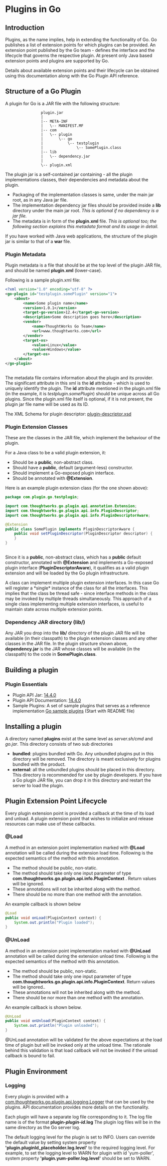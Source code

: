 # Plugins in Go

## Introduction

Plugins, as the name implies, help in extending the functionality of Go. Go publishes a list of extension points for which plugins can be provided. An extension point published by the Go team - defines the interface and the lifecycle that governs the respective plugin. At present only Java based extension points and plugins are supported by Go.

Details about available extension points and their lifecycle can be obtained using this documentation along with the Go Plugin API reference.

## Structure of a Go Plugin

A plugin for Go is a JAR file with the following structure:

``` {.code}
                plugin.jar
                |
                |-- META-INF
                |   \-- MANIFEST.MF
                |-- com
                |   \-- plugin
                |       \-- go
                |           \-- testplugin
                |               \-- SomePlugin.class
                |-- lib
                |   \-- dependency.jar
                |
                \-- plugin.xml

```

The plugin jar is a self-contained jar containing - all the plugin implementations classes, their dependencies and metadata about the plugin.

-   Packaging of the implementation classes is same, under the main jar root, as in any Java jar file.
-   The implementation dependency jar files should be provided inside a **lib** directory under the main jar root. *This is optional if no dependency is a jar file.*
-   The metadata is in form of the **plugin.xml** file. *This is optional too; the following section explains this metadata format and its usage in detail.*

If you have worked with Java web applications, the structure of the plugin jar is similar to that of a **war** file.

### Plugin Metadata

Plugin metadata is a file that should be at the top level of the plugin JAR file, and should be named **plugin.xml** (lower-case).

Following is a sample plugin.xml file:

```xml
<?xml version="1.0" encoding="utf-8" ?>
<go-plugin id="testplugin.somePlugin" version="1">
    <about>
        <name>Some plugin name</name>
        <version>1.0.1</version>
        <target-go-version>12.4</target-go-version>
        <description>Some description goes here</description>
        <vendor>
            <name>ThoughtWorks Go Team</name>
            <url>www.thoughtworks.com</url>
        </vendor>
        <target-os>
            <value>Linux</value>
            <value>Windows</value>
        </target-os>
    </about>
</go-plugin>
            
```

The metadata file contains information about the plugin and its provider. The significant attribute in this xml is the **id** attribute - which is used to uniquely identify the plugin. The **id** attribute mentioned in the plugin.xml file (in the example, it is *testplugin.somePlugin*) should be unique across all Go plugins. Since the plugin.xml file itself is optional, if it is not present, the plugin jar file name will be used as its ID.

The XML Schema for plugin descriptor: [plugin-descriptor.xsd](../resources/plugin-descriptor.xsd)

### Plugin Extension Classes

These are the classes in the JAR file, which implement the behaviour of the plugin.

For a Java class to be a valid plugin extension, it:

-   Should be a **public**, non-abstract class.
-   Should have a **public**, default (argument-less) constructor.
-   Should implement a Go-exposed plugin interface.
-   Should be annotated with **@Extension**.

Here is an example plugin extension class (for the one shown above):

```java
package com.plugin.go.testplugin;

import com.thoughtworks.go.plugin.api.annotation.Extension;
import com.thoughtworks.go.plugin.api.info.PluginDescriptor;
import com.thoughtworks.go.plugin.api.info.PluginDescriptorAware;

@Extension
public class SomePlugin implements PluginDescriptorAware {
    public void setPluginDescriptor(PluginDescriptor descriptor) {
    }
}
            
```

Since it is a **public**, non-abstract class, which has a **public** default constructor, annotated with **@Extension** and implements a Go-exposed plugin interface (**PluginDescriptorAware**), it qualifies as a valid plugin extension and will be loaded by the Go plugin infrastructure.

A class can implement multiple plugin extension interfaces. In this case Go will register a \*single\* instance of the class for all the interfaces. This implies that the class be thread safe - since interface methods in the class may be invoked by multiple threads simultaneously. This approach of a single class implementing multiple extension interfaces, is useful to maintain state across multiple extension points.

### Dependency JAR directory (lib/)

Any JAR you drop into the **lib/** directory of the plugin JAR file will be available (in their classpath) to the plugin extension classes and any other classes in the JAR file. In the plugin structure shown above, **dependency.jar** is the JAR whose classes will be available (in the classpath) to the code in **SomePlugin.class**.

## Building a plugin

### Plugin Essentials

-   Plugin API Jar: [14.4.0](https://bintray.com/artifact/download/gocd/gocd/go-plugin-api-14.4.0.jar)
-   Plugin API Documentation: [14.4.0](https://developer.gocd.io/current/resources/javadoc/14.4.0/index.html)
-   Sample Plugins: A set of sample plugins that serves as a reference implementation [Go sample plugins](https://github.com/gocd/sample-plugins) (Start with README file)

## Installing a plugin

A directory named **plugins** exist at the same level as *server.sh/cmd* and *go.jar*. This directory consists of two sub directories

-   **bundled**: plugins bundled with Go. Any unbundled plugins put in this directory will be removed. The directory is meant exclusively for plugins bundled with the product.
-   **external**: all the unbundled plugins should be placed in this directory. This directory is recommended for use by plugin developers. If you have a Go plugin JAR file, you can drop it in this directory and restart the server to load the plugin.

## Plugin Extension Point Lifecycle

Every plugin extension point is provided a callback at the time of its load and unload. A plugin extension point that wishes to initialize and release resources can make use of these callbacks.

### @Load

A method in an extension point implementation marked with **@Load** annotation will be called during the extension load time. Following is the expected semantics of the method with this annotation.

-   The method should be public, non-static.
-   The method should take only one input parameter of type **com.thoughtworks.go.plugin.api.info.PluginContext** . Return values will be ignored.
-   These annotations will not be inherited along with the method.
-   There should be no more than one method with the annotation.

An example callback is shown below

```java
@Load
public void onLoad(PluginContext context) {
    System.out.println("Plugin loaded");
}

```

### @UnLoad

A method in an extension point implementation marked with **@UnLoad** annotation will be called during the extension unload time. Following is the expected semantics of the method with this annotation.

-   The method should be public, non-static.
-   The method should take only one input parameter of type **com.thoughtworks.go.plugin.api.info.PluginContext**. Return values will be ignored..
-   These annotations will not be inherited along with the method.
-   There should be nor more than one method with the annotation.

An example callback is shown below.

```java
@UnLoad
public void onUnload(PluginContext context) {
    System.out.println("Plugin unloaded");
}

```

@UnLoad annotation will be validated for the above expectations at the load time of plugin but will be invoked only at the unload time. The rationale behind this validation is that load callback will not be invoked if the unload callback is bound to fail.

## Plugin Environment

### Logging

Every plugin is provided with a [com.thoughtworks.go.plugin.api.logging.Logger](../resources/javadoc/14.4.0/com/thoughtworks/go/plugin/api/logging/Logger.html) that can be used by the plugins. API documentation provides more details on the functionality.

Each plugin will have a separate log file corresponding to it. The log file name is of the format **plugin-*plugin-id*.log** The plugin log files will be in the same directory as the Go server log.

The default logging level for the plugin is set to INFO. Users can override the default value by setting system property **'plugin.pluginId\_placeholder.log.level'** to the required logging level. For example, to set the logging level to WARN for plugin with id 'yum-poller', system property **'plugin.yum-poller.log.level'** should be set to WARN.
